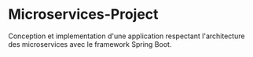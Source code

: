 # Microservices-Project
Conception et implementation d'une application respectant l'architecture des microservices avec le framework Spring Boot.
